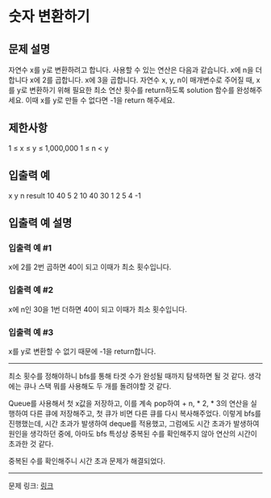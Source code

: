 # 숫자 변환하기
## 문제 설명

자연수 x를 y로 변환하려고 합니다. 사용할 수 있는 연산은 다음과 같습니다.
x에 n을 더합니다
x에 2를 곱합니다.
x에 3을 곱합니다.
자연수 x, y, n이 매개변수로 주어질 때, x를 y로 변환하기 위해 필요한 최소 연산 횟수를 return하도록 solution 함수를 완성해주세요. 이때 x를 y로 만들 수 없다면 -1을 return 해주세요.
## 제한사항
1 ≤ x ≤ y ≤ 1,000,000
1 ≤ n < y
## 입출력 예
x	y	n	result
10	40	5	2
10	40	30	1
2	5	4	-1
## 입출력 예 설명
### 입출력 예 #1
x에 2를 2번 곱하면 40이 되고 이때가 최소 횟수입니다.
### 입출력 예 #2
x에 n인 30을 1번 더하면 40이 되고 이때가 최소 횟수입니다.
### 입출력 예 #3
x를 y로 변환할 수 없기 때문에 -1을 return합니다.

***

최소 횟수를 정해야하니 bfs를 통해 타겟 수가 완성될 때까지 탐색하면 될 것 같다.
생각에는 큐나 스택 뭐를 사용해도 두 개를 돌려야할 것 같다. 

Queue를 사용해서 첫 x값을 저장하고, 이를 계속 pop하여 + n, * 2, * 3의 연산을 실행하여 다른 큐에 저장해주고, 첫 큐가 비면 다른 큐를 다시 복사해주었다. 이렇게 bfs를 진행했는데, 시간 초과가 발생하여 deque를 적용했고, 그럼에도 시간 초과가 발생하여 원인을 생각하던 중에, 아마도 bfs 특성상 중복된 수를 확인해주지 않아 연산의 시간이 초과한 것 같다.

중복된 수를 확인해주니 시간 초과 문제가 해결되었다.

***
문제 링크: [링크](https://school.programmers.co.kr/learn/courses/30/lessons/154538)
